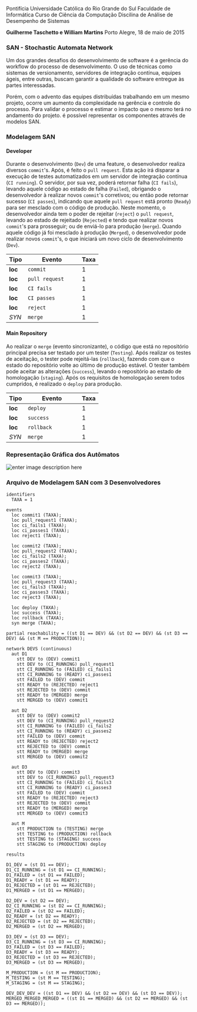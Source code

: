 Pontifícia Universidade Católica do Rio Grande do Sul
Faculdade de Informática
Curso de Ciência da Computação
Discilina de Análise de Desempenho de Sistemas

**Guilherme Taschetto e William Martins**
Porto Alegre, 18 de maio de 2015

### SAN - Stochastic Automata Network

Um dos grandes desafios do desenvolvimento de software é a gerência do workflow do processo de desenvolvimento. O uso de técnicas como sistemas de versionamento, servidores de integração contínua, equipes ágeis, entre outras, buscam garantir a qualidade do software entregue às partes interessadas.

Porém, com o advento das equipes distribuídas trabalhando em um mesmo projeto, ocorre um aumento da complexidade na gerência e controle do processo. Para validar o processo e estimar o impacto que o mesmo terá no andamento do projeto. é possível representar os componentes através de modelos SAN.

### Modelagem SAN

#### Developer

Durante o desenvolvimento (`Dev`) de uma feature, o desenvolvedor realiza diversos `commit`'s. Após, é feito o `pull request`. Esta ação irá disparar a execução de testes automatizados em um servidor de integração contínua (`CI running`). O servidor, por sua vez, poderá retornar falha (`CI fails`), levando aquele código ao estado de falha (`Failed`), obrigando o desenvolvedor à realizar novos `commit`'s corretivos; ou então pode retornar sucesso (`CI passes`), indicando que aquele `pull request` está pronto (`Ready`) para ser mesclado com o código de produção. Neste momento, o desenvolvedor ainda tem o poder de rejeitar (`reject`) o `pull request`, levando ao estado de rejeitado (`Rejected`) e tendo que realizar novos `commit`'s para prosseguir; ou de enviá-lo para produção (`merge`). Quando aquele código já foi mesclado à produção (`Merged`), o desenvolvedor pode realizar novos `commit`'s, o que iniciará um novo ciclo de desenvolvimento (`Dev`).

|Tipo    |Evento            |Taxa|
|--------|------------------|----|
|**loc** |`commit          `|1   |
|**loc** |`pull request    `|1   |
|**loc** |`CI fails        `|1   |
|**loc** |`CI passes       `|1   |
|**loc** |`reject          `|1   |
|*SYN*   |`merge           `|1   |

#### Main Repository

Ao realizar o `merge` (evento sincronizante), o código que está no repositório principal precisa ser testado por um tester (`Testing`). Após realizar os testes de aceitação, o tester pode rejeitá-las (`rollback`), fazendo com que o estado do repositório volte ao último de produção estável. O tester também pode aceitar as alterações (`success`), levando o repositório ao estado de homologação (`staging`). Após os requisitos de homologação serem todos cumpridos, é realizado o `deploy` para produção.

|Tipo    |Evento            |Taxa|
|--------|------------------|----|
|**loc** |`deploy          `|1   |
|**loc** |`success         `|1   |
|**loc** |`rollback        `|1   |
|*SYN*   |`merge           `|1   |

### Representação Gráfica dos Autômatos

![enter image description here](https://www.dropbox.com/s/rf8t2z12392ffnm/drawing.svg?dl=1)

### Arquivo de Modelagem SAN com 3 Desenvolvedores

```
identifiers
  TAXA = 1

events
  loc commit1 (TAXA);
  loc pull_request1 (TAXA);
  loc ci_fails1 (TAXA);
  loc ci_passes1 (TAXA);
  loc reject1 (TAXA);

  loc commit2 (TAXA);
  loc pull_request2 (TAXA);
  loc ci_fails2 (TAXA);
  loc ci_passes2 (TAXA);
  loc reject2 (TAXA);

  loc commit3 (TAXA);
  loc pull_request3 (TAXA);
  loc ci_fails3 (TAXA);
  loc ci_passes3 (TAXA);
  loc reject3 (TAXA);

  loc deploy (TAXA);
  loc success (TAXA);
  loc rollback (TAXA);
  syn merge (TAXA);

partial reachability = ((st D1 == DEV) && (st D2 == DEV) && (st D3 == DEV) && (st M == PRODUCTION));

network DEVS (continuous)
  aut D1
    stt DEV to (DEV) commit1
    stt DEV to (CI_RUNNING) pull_request1
    stt CI_RUNNING to (FAILED) ci_fails1
    stt CI_RUNNING to (READY) ci_passes1
    stt FAILED to (DEV) commit
    stt READY to (REJECTED) reject1
    stt REJECTED to (DEV) commit
    stt READY to (MERGED) merge
    stt MERGED to (DEV) commit1

  aut D2
    stt DEV to (DEV) commit2
    stt DEV to (CI_RUNNING) pull_request2
    stt CI_RUNNING to (FAILED) ci_fails2
    stt CI_RUNNING to (READY) ci_passes2
    stt FAILED to (DEV) commit
    stt READY to (REJECTED) reject2
    stt REJECTED to (DEV) commit
    stt READY to (MERGED) merge
    stt MERGED to (DEV) commit2

  aut D3
    stt DEV to (DEV) commit3
    stt DEV to (CI_RUNNING) pull_request3
    stt CI_RUNNING to (FAILED) ci_fails3
    stt CI_RUNNING to (READY) ci_passes3
    stt FAILED to (DEV) commit
    stt READY to (REJECTED) reject3
    stt REJECTED to (DEV) commit
    stt READY to (MERGED) merge
    stt MERGED to (DEV) commit3

  aut M
    stt PRODUCTION to (TESTING) merge
    stt TESTING to (PRODUCTION) rollback
    stt TESTING to (STAGING) success
    stt STAGING to (PRODUCTION) deploy

results

D1_DEV = (st D1 == DEV);
D1_CI_RUNNING = (st D1 == CI_RUNNING);
D1_FAILED = (st D1 == FAILED);
D1_READY = (st D1 == READY);
D1_REJECTED = (st D1 == REJECTED);
D1_MERGED = (st D1 == MERGED);

D2_DEV = (st D2 == DEV);
D2_CI_RUNNING = (st D2 == CI_RUNNING);
D2_FAILED = (st D2 == FAILED);
D2_READY = (st D2 == READY);
D2_REJECTED = (st D2 == REJECTED);
D2_MERGED = (st D2 == MERGED);

D3_DEV = (st D3 == DEV);
D3_CI_RUNNING = (st D3 == CI_RUNNING);
D3_FAILED = (st D3 == FAILED);
D3_READY = (st D3 == READY);
D3_REJECTED = (st D3 == REJECTED);
D3_MERGED = (st D3 == MERGED);

M_PRODUCTION = (st M == PRODUCTION);
M_TESTING = (st M == TESTING);
M_STAGING = (st M == STAGING);

DEV_DEV_DEV = ((st D1 == DEV) && (st D2 == DEV) && (st D3 == DEV));
MERGED_MERGED_MERGED = ((st D1 == MERGED) && (st D2 == MERGED) && (st D3 == MERGED));
```
